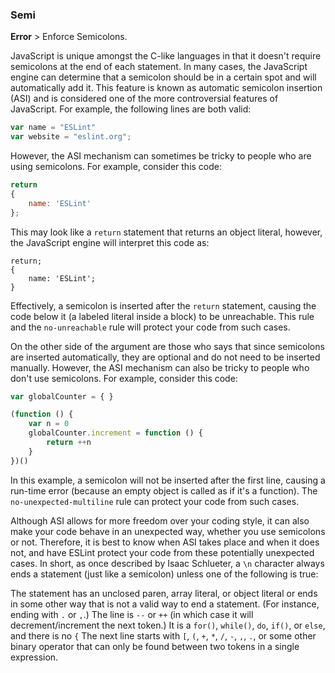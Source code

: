 ### Semi
**Error** > Enforce Semicolons.

JavaScript is unique amongst the C-like languages in that it doesn't require semicolons at the end of each statement. In many cases, the JavaScript engine can determine that a semicolon should be in a certain spot and will automatically add it. This feature is known as automatic semicolon insertion (ASI) and is considered one of the more controversial features of JavaScript. For example, the following lines are both valid:

```javascript
var name = "ESLint"
var website = "eslint.org";
```

However, the ASI mechanism can sometimes be tricky to people who are using semicolons. For example, consider this code:

```javascript
return
{
    name: 'ESLint'
};
```

This may look like a `return` statement that returns an object literal, however, the JavaScript engine will interpret this code as:

```jasvascript
return;
{
    name: 'ESLint';
}
```

Effectively, a semicolon is inserted after the `return` statement, causing the code below it (a labeled literal inside a block) to be unreachable. This rule and the `no-unreachable` rule will protect your code from such cases.

On the other side of the argument are those who says that since semicolons are inserted automatically, they are optional and do not need to be inserted manually. However, the ASI mechanism can also be tricky to people who don't use semicolons. For example, consider this code:

```javascript
var globalCounter = { }

(function () {
    var n = 0
    globalCounter.increment = function () {
        return ++n
    }
})()
```

In this example, a semicolon will not be inserted after the first line, causing a run-time error (because an empty object is called as if it's a function). The `no-unexpected-multiline` rule can protect your code from such cases.

Although ASI allows for more freedom over your coding style, it can also make your code behave in an unexpected way, whether you use semicolons or not. Therefore, it is best to know when ASI takes place and when it does not, and have ESLint protect your code from these potentially unexpected cases. In short, as once described by Isaac Schlueter, a `\n` character always ends a statement (just like a semicolon) unless one of the following is true:

The statement has an unclosed paren, array literal, or object literal or ends in some other way that is not a valid way to end a statement. (For instance, ending with `.` or `,`.)
The line is `--` or `++` (in which case it will decrement/increment the next token.)
It is a `for()`, `while()`, `do`, `if()`, or `else`, and there is no `{`
The next line starts with `[`, `(`, `+`, `*`, `/`, `-`, `,`, `.`, or some other binary operator that can only be found between two tokens in a single expression.
